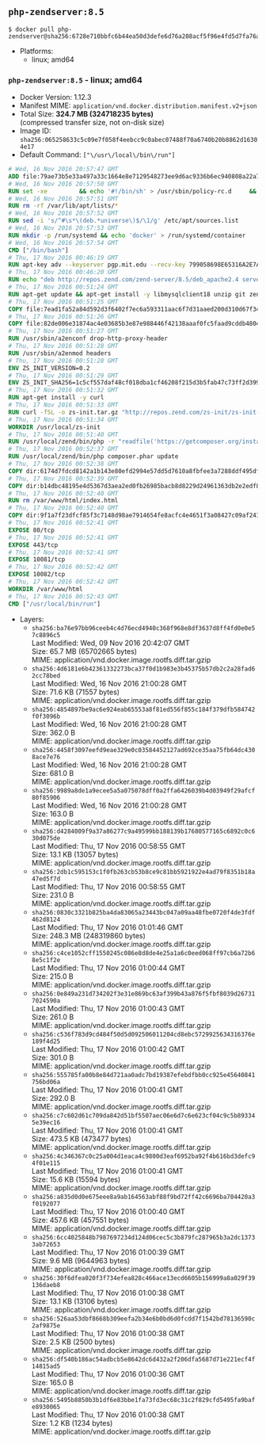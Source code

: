 ## `php-zendserver:8.5`

```console
$ docker pull php-zendserver@sha256:6728e710bbfc6b44ea50d3defe6d76a208acf5f96e4fd5d7fa76a4dc82a4a511
```

-	Platforms:
	-	linux; amd64

### `php-zendserver:8.5` - linux; amd64

-	Docker Version: 1.12.3
-	Manifest MIME: `application/vnd.docker.distribution.manifest.v2+json`
-	Total Size: **324.7 MB (324718235 bytes)**  
	(compressed transfer size, not on-disk size)
-	Image ID: `sha256:065258633c5c09e7f058f4eebcc9c0abec07488f70a6740b20b8862d16304e17`
-	Default Command: `["\/usr\/local\/bin\/run"]`

```dockerfile
# Wed, 16 Nov 2016 20:57:47 GMT
ADD file:79ae73b5e33a497a33c1664e8e7129548273ee9d6ac9336b6ec940808a22a781 in / 
# Wed, 16 Nov 2016 20:57:50 GMT
RUN set -xe 		&& echo '#!/bin/sh' > /usr/sbin/policy-rc.d 	&& echo 'exit 101' >> /usr/sbin/policy-rc.d 	&& chmod +x /usr/sbin/policy-rc.d 		&& dpkg-divert --local --rename --add /sbin/initctl 	&& cp -a /usr/sbin/policy-rc.d /sbin/initctl 	&& sed -i 's/^exit.*/exit 0/' /sbin/initctl 		&& echo 'force-unsafe-io' > /etc/dpkg/dpkg.cfg.d/docker-apt-speedup 		&& echo 'DPkg::Post-Invoke { "rm -f /var/cache/apt/archives/*.deb /var/cache/apt/archives/partial/*.deb /var/cache/apt/*.bin || true"; };' > /etc/apt/apt.conf.d/docker-clean 	&& echo 'APT::Update::Post-Invoke { "rm -f /var/cache/apt/archives/*.deb /var/cache/apt/archives/partial/*.deb /var/cache/apt/*.bin || true"; };' >> /etc/apt/apt.conf.d/docker-clean 	&& echo 'Dir::Cache::pkgcache ""; Dir::Cache::srcpkgcache "";' >> /etc/apt/apt.conf.d/docker-clean 		&& echo 'Acquire::Languages "none";' > /etc/apt/apt.conf.d/docker-no-languages 		&& echo 'Acquire::GzipIndexes "true"; Acquire::CompressionTypes::Order:: "gz";' > /etc/apt/apt.conf.d/docker-gzip-indexes 		&& echo 'Apt::AutoRemove::SuggestsImportant "false";' > /etc/apt/apt.conf.d/docker-autoremove-suggests
# Wed, 16 Nov 2016 20:57:51 GMT
RUN rm -rf /var/lib/apt/lists/*
# Wed, 16 Nov 2016 20:57:52 GMT
RUN sed -i 's/^#\s*\(deb.*universe\)$/\1/g' /etc/apt/sources.list
# Wed, 16 Nov 2016 20:57:53 GMT
RUN mkdir -p /run/systemd && echo 'docker' > /run/systemd/container
# Wed, 16 Nov 2016 20:57:54 GMT
CMD ["/bin/bash"]
# Thu, 17 Nov 2016 00:46:19 GMT
RUN apt-key adv --keyserver pgp.mit.edu --recv-key 799058698E65316A2E7A4FF42EAE1437F7D2C623
# Thu, 17 Nov 2016 00:46:20 GMT
RUN echo "deb http://repos.zend.com/zend-server/8.5/deb_apache2.4 server non-free" >> /etc/apt/sources.list.d/zend-server.list
# Thu, 17 Nov 2016 00:51:24 GMT
RUN apt-get update && apt-get install -y libmysqlclient18 unzip git zend-server-php-5.6 && /usr/local/zend/bin/zendctl.sh stop
# Thu, 17 Nov 2016 00:51:25 GMT
COPY file:7ead1fa52a84d592d3f6402f7ec6a593311aac6f7d31aaed200d310d67f34d54 in /etc/ 
# Thu, 17 Nov 2016 00:51:26 GMT
COPY file:82de006e31874ac4e03685b3e87e988446f42138aaaf0fc5faad9cddb48040ba in /etc/apache2/conf-available 
# Thu, 17 Nov 2016 00:51:27 GMT
RUN /usr/sbin/a2enconf drop-http-proxy-header
# Thu, 17 Nov 2016 00:51:28 GMT
RUN /usr/sbin/a2enmod headers
# Thu, 17 Nov 2016 00:51:28 GMT
ENV ZS_INIT_VERSION=0.2
# Thu, 17 Nov 2016 00:51:29 GMT
ENV ZS_INIT_SHA256=1c5cf557daf48cf018dba1cf46208f215d3b5fab47c73ff2d39988581ebd6932
# Thu, 17 Nov 2016 00:51:32 GMT
RUN apt-get install -y curl
# Thu, 17 Nov 2016 00:51:33 GMT
RUN curl -fSL -o zs-init.tar.gz "http://repos.zend.com/zs-init/zs-init-docker-${ZS_INIT_VERSION}.tar.gz"     && echo "${ZS_INIT_SHA256} *zs-init.tar.gz" | sha256sum -c -     && mkdir /usr/local/zs-init     && tar xzf zs-init.tar.gz --strip-components=1 -C /usr/local/zs-init     && rm zs-init.tar.gz
# Thu, 17 Nov 2016 00:51:34 GMT
WORKDIR /usr/local/zs-init
# Thu, 17 Nov 2016 00:51:40 GMT
RUN /usr/local/zend/bin/php -r "readfile('https://getcomposer.org/installer');" | /usr/local/zend/bin/php
# Thu, 17 Nov 2016 00:52:37 GMT
RUN /usr/local/zend/bin/php composer.phar update
# Thu, 17 Nov 2016 00:52:38 GMT
COPY dir:6174d7fdcd8142a1b143e80efd2994e57dd5d7610a8fbfee3a7288ddf495dfdf in /usr/local/bin 
# Thu, 17 Nov 2016 00:52:39 GMT
COPY dir:b14dbc48195e4d5367d3aea2ed0fb26985bacb8d8229d24961363db2e2edf8f0 in /usr/local/zend/var/plugins/ 
# Thu, 17 Nov 2016 00:52:40 GMT
RUN rm /var/www/html/index.html
# Thu, 17 Nov 2016 00:52:40 GMT
COPY dir:9f1a7f23dfcf85f3c7148d98ae7914654fe8acfc4e4651f3a08427c09af24198 in /var/www/html 
# Thu, 17 Nov 2016 00:52:41 GMT
EXPOSE 80/tcp
# Thu, 17 Nov 2016 00:52:41 GMT
EXPOSE 443/tcp
# Thu, 17 Nov 2016 00:52:41 GMT
EXPOSE 10081/tcp
# Thu, 17 Nov 2016 00:52:42 GMT
EXPOSE 10082/tcp
# Thu, 17 Nov 2016 00:52:42 GMT
WORKDIR /var/www/html
# Thu, 17 Nov 2016 00:52:43 GMT
CMD ["/usr/local/bin/run"]
```

-	Layers:
	-	`sha256:ba76e97bb96ceeb4c4d76ecd4940c368f968e8df3637d8ff4fd0e0e57c8896c5`  
		Last Modified: Wed, 09 Nov 2016 20:42:07 GMT  
		Size: 65.7 MB (65702665 bytes)  
		MIME: application/vnd.docker.image.rootfs.diff.tar.gzip
	-	`sha256:4d6181e6b42361332273bca37f0d1b983e3b45375b57db2c2a28fad62cc78bed`  
		Last Modified: Wed, 16 Nov 2016 21:00:28 GMT  
		Size: 71.6 KB (71557 bytes)  
		MIME: application/vnd.docker.image.rootfs.diff.tar.gzip
	-	`sha256:4854897be9ac6e924eab65553a8f81ed556f855c184f379dfb584742f0f3096b`  
		Last Modified: Wed, 16 Nov 2016 21:00:28 GMT  
		Size: 362.0 B  
		MIME: application/vnd.docker.image.rootfs.diff.tar.gzip
	-	`sha256:4458f3097eefd9eae329e0c03584452127ad692ce35aa75fb64dc4308ace7e76`  
		Last Modified: Wed, 16 Nov 2016 21:00:28 GMT  
		Size: 681.0 B  
		MIME: application/vnd.docker.image.rootfs.diff.tar.gzip
	-	`sha256:9989a8de1a9ecee5a5a075078dff0a2ffa6426039b4d03949f29afcf80f85906`  
		Last Modified: Wed, 16 Nov 2016 21:00:28 GMT  
		Size: 163.0 B  
		MIME: application/vnd.docker.image.rootfs.diff.tar.gzip
	-	`sha256:d4284009f9a37a86277c9a49599bb188139b17680577165c6892c0c630d075de`  
		Last Modified: Thu, 17 Nov 2016 00:58:55 GMT  
		Size: 13.1 KB (13057 bytes)  
		MIME: application/vnd.docker.image.rootfs.diff.tar.gzip
	-	`sha256:2db1c595153c1f0fb263cb53b8ce9c81bb5921922e4ad79f8351b18a47ed5f7d`  
		Last Modified: Thu, 17 Nov 2016 00:58:55 GMT  
		Size: 231.0 B  
		MIME: application/vnd.docker.image.rootfs.diff.tar.gzip
	-	`sha256:0830c3321b825ba4da83065a23443bc047a09aa48fbe0720f4de3fdf462d8124`  
		Last Modified: Thu, 17 Nov 2016 01:01:46 GMT  
		Size: 248.3 MB (248319860 bytes)  
		MIME: application/vnd.docker.image.rootfs.diff.tar.gzip
	-	`sha256:c4ce1052cff1550245c086e8d8de4e25a1a6c0eed068ff97cb6a72b68e5c1f2e`  
		Last Modified: Thu, 17 Nov 2016 01:00:44 GMT  
		Size: 215.0 B  
		MIME: application/vnd.docker.image.rootfs.diff.tar.gzip
	-	`sha256:0e849a231d734202f3e31e869bc63af399b43a876f5fbf8039d267317024590a`  
		Last Modified: Thu, 17 Nov 2016 01:00:43 GMT  
		Size: 261.0 B  
		MIME: application/vnd.docker.image.rootfs.diff.tar.gzip
	-	`sha256:c536f783d9cd484f50d5d092506011204cd8ebc5729925634316376e189f4d25`  
		Last Modified: Thu, 17 Nov 2016 01:00:42 GMT  
		Size: 301.0 B  
		MIME: application/vnd.docker.image.rootfs.diff.tar.gzip
	-	`sha256:555785fa00b8e84d721aa0adc7bd19387efebdfbb0cc925e45640841756bd06a`  
		Last Modified: Thu, 17 Nov 2016 01:00:41 GMT  
		Size: 292.0 B  
		MIME: application/vnd.docker.image.rootfs.diff.tar.gzip
	-	`sha256:c7c602d61c709da842d51bf5507aec06e6d7c6e623cf04c9c5b893345e39ec16`  
		Last Modified: Thu, 17 Nov 2016 01:00:41 GMT  
		Size: 473.5 KB (473477 bytes)  
		MIME: application/vnd.docker.image.rootfs.diff.tar.gzip
	-	`sha256:4c346367c0c25a004d1eaca4c9800d3eaf6952ba92f4b616bd3defc94f01e115`  
		Last Modified: Thu, 17 Nov 2016 01:00:41 GMT  
		Size: 15.6 KB (15594 bytes)  
		MIME: application/vnd.docker.image.rootfs.diff.tar.gzip
	-	`sha256:a835d0d0e675eee8a9ab164563abf88f9bd72ff42c6696ba704420a3f0192077`  
		Last Modified: Thu, 17 Nov 2016 01:00:40 GMT  
		Size: 457.6 KB (457551 bytes)  
		MIME: application/vnd.docker.image.rootfs.diff.tar.gzip
	-	`sha256:6cc4025848b7987697234d124d06cec5c3b879fc287965b3a2dc13733ab72653`  
		Last Modified: Thu, 17 Nov 2016 01:00:39 GMT  
		Size: 9.6 MB (9644963 bytes)  
		MIME: application/vnd.docker.image.rootfs.diff.tar.gzip
	-	`sha256:30f6dfea020f3f734efea828c466ace13ecd6605b156999a8a029f39136daeb8`  
		Last Modified: Thu, 17 Nov 2016 01:00:38 GMT  
		Size: 13.1 KB (13106 bytes)  
		MIME: application/vnd.docker.image.rootfs.diff.tar.gzip
	-	`sha256:526aa53dbf8668b309eefa2b34e6b0bd6d0fcdd7f1542bd78136590c2af9875e`  
		Last Modified: Thu, 17 Nov 2016 01:00:38 GMT  
		Size: 2.5 KB (2500 bytes)  
		MIME: application/vnd.docker.image.rootfs.diff.tar.gzip
	-	`sha256:df540b186ac54adbcb5e8642dc6d432a2f206dfa5687d71e221ecf4f14815ad5`  
		Last Modified: Thu, 17 Nov 2016 01:00:36 GMT  
		Size: 165.0 B  
		MIME: application/vnd.docker.image.rootfs.diff.tar.gzip
	-	`sha256:5495b8850b3b1df6e83bbe1fa73fd3ec68c31c2f829cfd5495fa9bafe8930065`  
		Last Modified: Thu, 17 Nov 2016 01:00:38 GMT  
		Size: 1.2 KB (1234 bytes)  
		MIME: application/vnd.docker.image.rootfs.diff.tar.gzip
